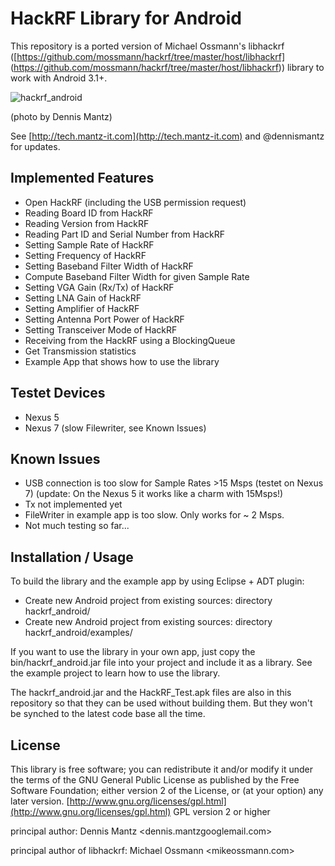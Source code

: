 HackRF Library for Android
==========================

This repository is a ported version of Michael Ossmann's libhackrf
([https://github.com/mossmann/hackrf/tree/master/host/libhackrf]
(https://github.com/mossmann/hackrf/tree/master/host/libhackrf))
library to work with Android 3.1+.



![hackrf_android](https://pbs.twimg.com/media/BzHt03EIIAEXTvN.jpg:large)

(photo by Dennis Mantz)

See [http://tech.mantz-it.com](http://tech.mantz-it.com) and @dennismantz for updates.


Implemented Features
--------------------
* Open HackRF (including the USB permission request)
* Reading Board ID from HackRF
* Reading Version from HackRF
* Reading Part ID and Serial Number from HackRF
* Setting Sample Rate of HackRF
* Setting Frequency of HackRF
* Setting Baseband Filter Width of HackRF
* Compute Baseband Filter Width for given Sample Rate
* Setting VGA Gain (Rx/Tx) of HackRF
* Setting LNA Gain of HackRF
* Setting Amplifier of HackRF
* Setting Antenna Port Power of HackRF
* Setting Transceiver Mode of HackRF
* Receiving from the HackRF using a BlockingQueue
* Get Transmission statistics
* Example App that shows how to use the library


Testet Devices
--------------
* Nexus 5
* Nexus 7 (slow Filewriter, see Known Issues)


Known Issues
------------
* USB connection is too slow for Sample Rates >15 Msps (testet on Nexus 7)
  (update: On the Nexus 5 it works like a charm with 15Msps!)
* Tx not implemented yet
* FileWriter in example app is too slow. Only works for ~ 2 Msps.
* Not much testing so far...


Installation / Usage
--------------------
To build the library and the example app by using Eclipse + ADT plugin:
* Create new Android project from existing sources: directory hackrf_android/
* Create new Android project from existing sources: directory hackrf_android/examples/

If you want to use the library in your own app, just copy the bin/hackrf_android.jar
file into your project and include it as a library. See the example project to
learn how to use the library.

The hackrf_android.jar and the HackRF_Test.apk files are also in this repository
so that they can be used without building them. But they won't be synched to the
latest code base all the time.


License
-------
This library is free software; you can redistribute it and/or
modify it under the terms of the GNU General Public
License as published by the Free Software Foundation; either
version 2 of the License, or (at your option) any later version.
[http://www.gnu.org/licenses/gpl.html](http://www.gnu.org/licenses/gpl.html) GPL version 2 or higher

principal author: Dennis Mantz <dennis.mantzgooglemail.com>

principal author of libhackrf: Michael Ossmann <mikeossmann.com>

